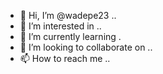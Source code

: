 - 👋 Hi, I’m @wadepe23 ..
- 👀 I’m interested in ..
- 🌱 I’m currently learning .
- 💞️ I’m looking to collaborate on ..
- 📫 How to reach me ..

<!---
wadepe23/wadepe23 is a ✨ special ✨ repository because its `README.md` (this file) appears on your GitHub profile.
You can click the Preview link to take a look at your changes.
--->
